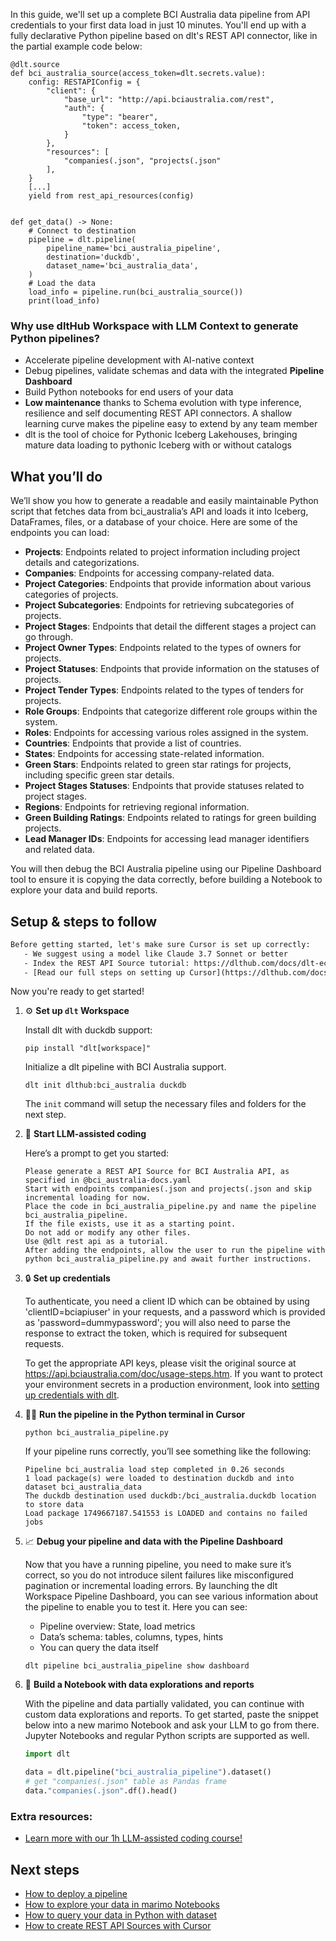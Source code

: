 In this guide, we'll set up a complete BCI Australia data pipeline from API credentials to your first data load in just 10 minutes. You'll end up with a fully declarative Python pipeline based on dlt's REST API connector, like in the partial example code below:

```python-outcome
@dlt.source
def bci_australia_source(access_token=dlt.secrets.value):
    config: RESTAPIConfig = {
        "client": {
            "base_url": "http://api.bciaustralia.com/rest",
            "auth": {
                "type": "bearer",
                "token": access_token,
            }
        },
        "resources": [
            "companies(.json", "projects(.json"
        ],
    }
    [...]
    yield from rest_api_resources(config)


def get_data() -> None:
    # Connect to destination
    pipeline = dlt.pipeline(
        pipeline_name='bci_australia_pipeline',
        destination='duckdb',
        dataset_name='bci_australia_data', 
    )
    # Load the data
    load_info = pipeline.run(bci_australia_source())
    print(load_info) 
```

### Why use dltHub Workspace with LLM Context to generate Python pipelines?

- Accelerate pipeline development with AI-native context
- Debug pipelines, validate schemas and data with the integrated **Pipeline Dashboard**
- Build Python notebooks for end users of your data
- **Low maintenance** thanks to Schema evolution with type inference, resilience and self documenting REST API connectors. A shallow learning curve makes the pipeline easy to extend by any team member
- dlt is the tool of choice for Pythonic Iceberg Lakehouses, bringing mature data loading to pythonic Iceberg with or without catalogs

## What you’ll do

We’ll show you how to generate a readable and easily maintainable Python script that fetches data from bci_australia’s API and loads it into Iceberg, DataFrames, files, or a database of your choice. Here are some of the endpoints you can load:

- **Projects**: Endpoints related to project information including project details and categorizations.
- **Companies**: Endpoints for accessing company-related data.
- **Project Categories**: Endpoints that provide information about various categories of projects.
- **Project Subcategories**: Endpoints for retrieving subcategories of projects.
- **Project Stages**: Endpoints that detail the different stages a project can go through.
- **Project Owner Types**: Endpoints related to the types of owners for projects.
- **Project Statuses**: Endpoints that provide information on the statuses of projects.
- **Project Tender Types**: Endpoints related to the types of tenders for projects.
- **Role Groups**: Endpoints that categorize different role groups within the system.
- **Roles**: Endpoints for accessing various roles assigned in the system.
- **Countries**: Endpoints that provide a list of countries.
- **States**: Endpoints for accessing state-related information.
- **Green Stars**: Endpoints related to green star ratings for projects, including specific green star details.
- **Project Stages Statuses**: Endpoints that provide statuses related to project stages.
- **Regions**: Endpoints for retrieving regional information.
- **Green Building Ratings**: Endpoints related to ratings for green building projects.
- **Lead Manager IDs**: Endpoints for accessing lead manager identifiers and related data.

You will then debug the BCI Australia pipeline using our Pipeline Dashboard tool to ensure it is copying the data correctly, before building a Notebook to explore your data and build reports.

## Setup & steps to follow

```default
Before getting started, let's make sure Cursor is set up correctly:
   - We suggest using a model like Claude 3.7 Sonnet or better
   - Index the REST API Source tutorial: https://dlthub.com/docs/dlt-ecosystem/verified-sources/rest_api/ and add it to context as **@dlt rest api**
   - [Read our full steps on setting up Cursor](https://dlthub.com/docs/dlt-ecosystem/llm-tooling/cursor-restapi#23-configuring-cursor-with-documentation)
```

Now you're ready to get started!

1. ⚙️ **Set up `dlt` Workspace**
    
    Install dlt with duckdb support:
    ```shell
    pip install "dlt[workspace]"
    ```

    Initialize a dlt pipeline with BCI Australia support.
    ```shell
    dlt init dlthub:bci_australia duckdb
    ```

    The `init` command will setup the necessary files and folders for the next step.
    
2. 🤠 **Start LLM-assisted coding**
    
    Here’s a prompt to get you started:
    
    ```prompt
    Please generate a REST API Source for BCI Australia API, as specified in @bci_australia-docs.yaml 
    Start with endpoints companies(.json and projects(.json and skip incremental loading for now. 
    Place the code in bci_australia_pipeline.py and name the pipeline bci_australia_pipeline. 
    If the file exists, use it as a starting point. 
    Do not add or modify any other files. 
    Use @dlt rest api as a tutorial. 
    After adding the endpoints, allow the user to run the pipeline with python bci_australia_pipeline.py and await further instructions.
    ```

    
3. 🔒 **Set up credentials** 
    
    To authenticate, you need a client ID which can be obtained by using 'clientID=bciapiuser' in your requests, and a password which is provided as 'password=dummypassword'; you will also need to parse the response to extract the token, which is required for subsequent requests.
    
    To get the appropriate API keys, please visit the original source at https://api.bciaustralia.com/doc/usage-steps.htm.
    If you want to protect your environment secrets in a production environment, look into [setting up credentials with dlt](https://dlthub.com/docs/walkthroughs/add_credentials).
    
4. 🏃‍♀️ **Run the pipeline in the Python terminal in Cursor**
    
    ```shell
    python bci_australia_pipeline.py
    ```
    
    If your pipeline runs correctly, you’ll see something like the following:
    
    ```shell
    Pipeline bci_australia load step completed in 0.26 seconds
    1 load package(s) were loaded to destination duckdb and into dataset bci_australia_data
    The duckdb destination used duckdb:/bci_australia.duckdb location to store data
    Load package 1749667187.541553 is LOADED and contains no failed jobs
    ```
    
5. 📈 **Debug your pipeline and data with the Pipeline Dashboard**

    Now that you have a running pipeline, you need to make sure it’s correct, so you do not introduce silent failures like misconfigured pagination or incremental loading errors. By launching the dlt Workspace Pipeline Dashboard, you can see various information about the pipeline to enable you to test it. Here you can see:
    - Pipeline overview: State, load metrics
    - Data’s schema: tables, columns, types, hints
    - You can query the data itself
    
    ```shell
    dlt pipeline bci_australia_pipeline show dashboard
    ```
    
6. 🐍 **Build a Notebook with data explorations and reports**

    With the pipeline and data partially validated, you can continue with custom data explorations and reports. To get started, paste the snippet below into a new marimo Notebook and ask your LLM to go from there. Jupyter Notebooks and regular Python scripts are supported as well.

    
    ```python
    import dlt

   data = dlt.pipeline("bci_australia_pipeline").dataset()
   # get "companies(.json" table as Pandas frame
   data."companies(.json".df().head()
    ```

### Extra resources:

- [Learn more with our 1h LLM-assisted coding course!](https://www.youtube.com/watch?v=GGid70rnJuM)

## Next steps

- [How to deploy a pipeline](https://dlthub.com/docs/walkthroughs/deploy-a-pipeline)
- [How to explore your data in marimo Notebooks](https://dlthub.com/docs/general-usage/dataset-access/marimo)
- [How to query your data in Python with dataset](https://dlthub.com/docs/general-usage/dataset-access/dataset)
- [How to create REST API Sources with Cursor](https://dlthub.com/docs/dlt-ecosystem/llm-tooling/cursor-restapi)
